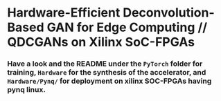 # Hardware-Efficient Deconvolution-Based GAN for Edge Computing // QDCGANs on Xilinx SoC-FPGAs

### Have a look and the README under the `PyTorch` folder for training, `Hardware` for the synthesis of the accelerator, and `Hardware/Pynq/` for deployment on xilinx SOC-FPGAs having pynq linux.
